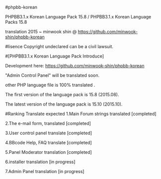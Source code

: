 #phpbb-korean

PHPBB3.1.x Korean Language Pack 15.8 / PHPBB3.1.x Korean Language Packs 15.8 

translation 2015 ~ minwook shin @ https://github.com/minwook-shin/phpbb-korean

#lisence
Copyright undeclared can be a civil lawsuit.

#[PHPBB3.1.x Korean Language Pack Introduce]

Development here: https://github.com/minwook-shin/phpbb-korean 

"Admin Control Panel" will be translated soon.
 
other PHP language file is 100% translated . 
 
The first version of the language pack is 15.8 (2015.08).
 
The latest version of the language pack is 15.10 (2015.10).

#Ranking Translate expected
1.Main Forum strings translated [completed] 

2.The e-mail form, translated [completed] 

3.User control panel translate [completed] 

4.BBcode Help, FAQ translate [completed] 

5.Panel Moderator translation [completed] 

6.installer translation [in progress] 

7.Admin Panel translation [in progress]

